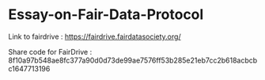 # Essay-on-Fair-Data-Protocol
Link to fairdrive : https://fairdrive.fairdatasociety.org/

Share code for FairDrive : 8f10a97b548ae8fc377a90d0d73de99ae7576ff53b285e21eb7cc2b618acbcbc1647713196
